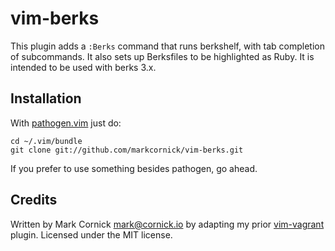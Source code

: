 # vim-berks

This plugin adds a `:Berks` command that runs berkshelf, with tab
completion of subcommands. It also sets up Berksfiles to be highlighted
as Ruby. It is intended to be used with berks 3.x.

## Installation

With [pathogen.vim](https://github.com/tpope/vim-pathogen) just do:

    cd ~/.vim/bundle
    git clone git://github.com/markcornick/vim-berks.git

If you prefer to use something besides pathogen, go ahead.

## Credits

Written by Mark Cornick <mark@cornick.io> by adapting my prior
[vim-vagrant](https://github.com/markcornick/vim-vagrant) plugin. Licensed
under the MIT license.
